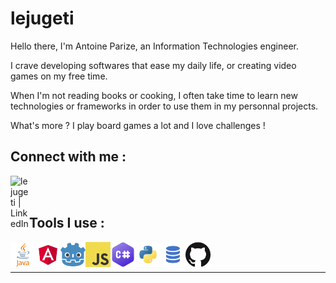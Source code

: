 # lejugeti
 
 Hello there, I'm Antoine Parize, an Information Technologies engineer.

 I crave developing softwares that ease my daily life, or creating video games on my free time.

 When I'm not reading books or cooking, I often take time to learn new technologies or frameworks in order to use them in my personnal projects.

 What's more ? I play board games a lot and I love challenges !

 ## Connect with me :

[<img align="left" alt="lejugeti | LinkedIn" width="30px" src="https://cdn.jsdelivr.net/npm/simple-icons@v3/icons/linkedin.svg" />][linkedin]

</br>
</br>

## Tools I use :

[<img align="left" alt="Java" width="40px" src="https://raw.githubusercontent.com/github/explore/78df643247d429f6cc873026c0622819ad797942/topics/java/java.png"/>][java]
[<img align="left" alt="Angular" width="40px" src="https://raw.githubusercontent.com/github/explore/78df643247d429f6cc873026c0622819ad797942/topics/angular/angular.png"/>][angular]
[<img align="left" alt="Godot" width="40px" src="https://raw.githubusercontent.com/github/explore/78df643247d429f6cc873026c0622819ad797942/topics/godot/godot.png"/>][godot]
[<img align="left" alt="JavaScript" width="40px" src="https://raw.githubusercontent.com/github/explore/80688e429a7d4ef2fca1e82350fe8e3517d3494d/topics/javascript/javascript.png"/>][javascript]
[<img align="left" alt="Csharp" width="40px" src="https://raw.githubusercontent.com/github/explore/78df643247d429f6cc873026c0622819ad797942/topics/csharp/csharp.png"/>][csharp]
[<img align="left" alt="Python" width="40px" src="https://raw.githubusercontent.com/github/explore/78df643247d429f6cc873026c0622819ad797942/topics/python/python.png"/>][python]
[<img align="left" alt="SQL" width="40px" src="https://raw.githubusercontent.com/github/explore/80688e429a7d4ef2fca1e82350fe8e3517d3494d/topics/sql/sql.png"/>][sql]
[<img align="left" alt="GitHub" width="40px" src="https://raw.githubusercontent.com/github/explore/78df643247d429f6cc873026c0622819ad797942/topics/github/github.png"/>][github]

</br>
</br>

[linkedin]: https://www.linkedin.com/in/antoine-parize-813580184/

[java]: https://docs.microsoft.com/fr-fr/dotnet/csharp/
[angular]: https://angular.io/
[godot]: https://godotengine.org
[javascript]: https://developer.mozilla.org/fr/docs/Web/JavaScript
[csharp]: https://learn.microsoft.com/fr-fr/dotnet/csharp/
[python]: https://www.python.org
[sql]: https://sql.sh/
[github]: https://github.com/

---
